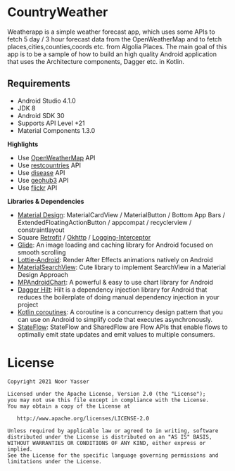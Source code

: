 # CountryWeather
Weatherapp is a simple weather forecast app, which uses some APIs to fetch 5 day / 3 hour forecast data from the OpenWeatherMap and to fetch places,cities,counties,coords etc. from Algolia Places. The main goal of this app is to be a sample of how to build an high quality Android application that uses the Architecture components, Dagger etc. in Kotlin.


## Requirements

- Android Studio 4.1.0
- JDK 8
- Android SDK 30
- Supports API Level +21
- Material Components 1.3.0


**Highlights**
- Use [OpenWeatherMap] API
- Use [restcountries] API
- Use [disease] API
- Use [geohub3] API
- Use [flickr] API


**Libraries & Dependencies**
- [Material Design]: MaterialCardView / MaterialButton / Bottom App Bars / ExtendedFloatingActionButton / appcompat / recyclerview / constraintlayout
- Square [Retrofit] / [Okhttp] / [Logging-Interceptor]
- [Glide]: An image loading and caching library for Android focused on smooth scrolling
- [Lottie-Android]: Render After Effects animations natively on Android
- [MaterialSearchView]: Cute library to implement SearchView in a Material Design Approach
- [MPAndroidChart]: A powerful & easy to use chart library for Android
- [Dagger Hilt]: Hilt is a dependency injection library for Android that reduces the boilerplate of doing manual dependency injection in your project
- [Kotlin coroutines]: A coroutine is a concurrency design pattern that you can use on Android to simplify code that executes asynchronously.
- [StateFlow]: StateFlow and SharedFlow are Flow APIs that enable flows to optimally emit state updates and emit values to multiple consumers.


# License

    Copyright 2021 Noor Yasser

    Licensed under the Apache License, Version 2.0 (the "License");
    you may not use this file except in compliance with the License.
    You may obtain a copy of the License at

       http://www.apache.org/licenses/LICENSE-2.0

    Unless required by applicable law or agreed to in writing, software
    distributed under the License is distributed on an "AS IS" BASIS,
    WITHOUT WARRANTIES OR CONDITIONS OF ANY KIND, either express or implied.
    See the License for the specific language governing permissions and
    limitations under the License.

[Material Design]: https://material.io/develop/android/
[OpenWeatherMap]: https://openweathermap.org/
[restcountries]: https://restcountries.eu
[disease]: https://disease.sh
[geohub3]: https://geohub3.p.rapidapi.com/
[flickr]: https://www.flickr.com/services/
[Material Design 2]: https://material.io/develop/android/
[Retrofit]: https://github.com/square/retrofit
[Okhttp]: https://github.com/square/okhttp
[Logging-Interceptor]: https://github.com/square/okhttp/tree/master/okhttp-logging-interceptor
[Glide]: https://github.com/bumptech/glide
[Lottie-Android]: https://github.com/airbnb/lottie-android
[MaterialSearchView]: https://github.com/MiguelCatalan/MaterialSearchView
[MPAndroidChart]: https://github.com/PhilJay/MPAndroidChart
[Dagger Hilt]: https://developer.android.com/training/dependency-injection/hilt-android
[Kotlin coroutines]: https://developer.android.com/kotlin/coroutines?gclid=Cj0KCQiAv6yCBhCLARIsABqJTjbleSS-0QRcdk_86zERvzxnMXPwGA5FGTc4RgTUIe6PmkHlCwkbY3waAhvSEALw_wcB&gclsrc=aw.ds
[StateFlow]: https://developer.android.com/kotlin/flow/stateflow-and-sharedflow
